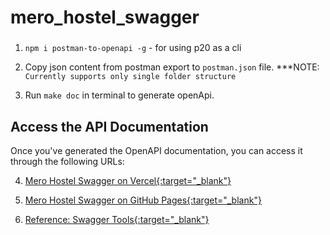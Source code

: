 # mero_hostel_swagger
###

1. `npm i postman-to-openapi -g` - for using p20 as a cli

2. Copy json content from postman export to `postman.json` file. \*\*\*NOTE: `Currently supports only single folder structure`

3. Run `make doc` in terminal to generate openApi.

## Access the API Documentation

Once you've generated the OpenAPI documentation, you can access it through the following URLs:

4. [Mero Hostel Swagger on Vercel{:target="_blank"}](https://mero-hostel-swagger.vercel.app/)

5. [Mero Hostel Swagger on GitHub Pages{:target="_blank"}](https://tech-revo.github.io/mero_hostel_swagger/)

6. [Reference: Swagger Tools{:target="_blank"}](https://swagger.io/tools/swagger-ui/)



